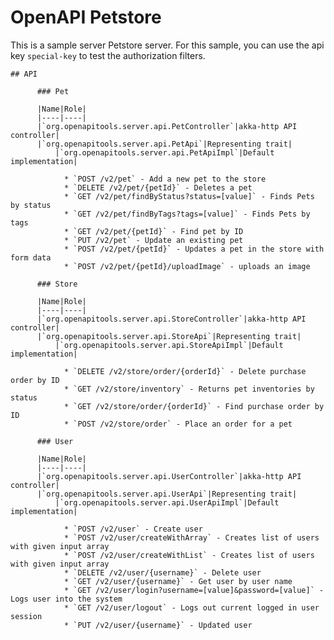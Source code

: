 # OpenAPI Petstore

This is a sample server Petstore server. For this sample, you can use the api key `special-key` to test the authorization filters.


    ## API

          ### Pet

          |Name|Role|
          |----|----|
          |`org.openapitools.server.api.PetController`|akka-http API controller|
          |`org.openapitools.server.api.PetApi`|Representing trait|
              |`org.openapitools.server.api.PetApiImpl`|Default implementation|

                * `POST /v2/pet` - Add a new pet to the store
                * `DELETE /v2/pet/{petId}` - Deletes a pet
                * `GET /v2/pet/findByStatus?status=[value]` - Finds Pets by status
                * `GET /v2/pet/findByTags?tags=[value]` - Finds Pets by tags
                * `GET /v2/pet/{petId}` - Find pet by ID
                * `PUT /v2/pet` - Update an existing pet
                * `POST /v2/pet/{petId}` - Updates a pet in the store with form data
                * `POST /v2/pet/{petId}/uploadImage` - uploads an image

          ### Store

          |Name|Role|
          |----|----|
          |`org.openapitools.server.api.StoreController`|akka-http API controller|
          |`org.openapitools.server.api.StoreApi`|Representing trait|
              |`org.openapitools.server.api.StoreApiImpl`|Default implementation|

                * `DELETE /v2/store/order/{orderId}` - Delete purchase order by ID
                * `GET /v2/store/inventory` - Returns pet inventories by status
                * `GET /v2/store/order/{orderId}` - Find purchase order by ID
                * `POST /v2/store/order` - Place an order for a pet

          ### User

          |Name|Role|
          |----|----|
          |`org.openapitools.server.api.UserController`|akka-http API controller|
          |`org.openapitools.server.api.UserApi`|Representing trait|
              |`org.openapitools.server.api.UserApiImpl`|Default implementation|

                * `POST /v2/user` - Create user
                * `POST /v2/user/createWithArray` - Creates list of users with given input array
                * `POST /v2/user/createWithList` - Creates list of users with given input array
                * `DELETE /v2/user/{username}` - Delete user
                * `GET /v2/user/{username}` - Get user by user name
                * `GET /v2/user/login?username=[value]&password=[value]` - Logs user into the system
                * `GET /v2/user/logout` - Logs out current logged in user session
                * `PUT /v2/user/{username}` - Updated user

